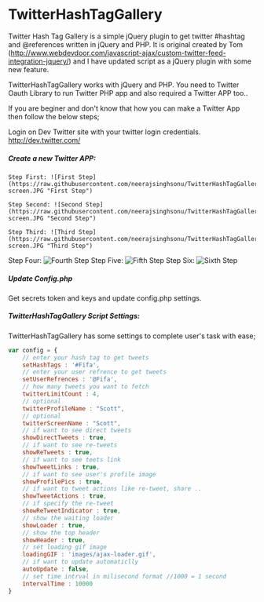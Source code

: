 TwitterHashTagGallery
=====================

Twitter Hash Tag Gallery is a simple jQuery plugin to get twitter #hashtag and @references written in jQuery and PHP. It is original created by Tom (http://www.webdevdoor.com/javascript-ajax/custom-twitter-feed-integration-jquery/) and I have updated script as a jQuery plugin with some new feature.

TwitterHashTagGallery works with jQuery and PHP. You need to Twitter Oauth Library to run Twitter PHP app and also required a Twitter APP too..

If you are beginer and don't know that how you can make a Twitter App then follow the below steps;

Login on Dev Twitter site with your twitter login credentials. http://dev.twitter.com/

<h5>Create a new Twitter APP:</h5>

```
Step First: ![First Step](https://raw.githubusercontent.com/neerajsinghsonu/TwitterHashTagGallery/master/doc/first-screen.JPG "First Step")
```

```
Step Second: ![Second Step](https://raw.githubusercontent.com/neerajsinghsonu/TwitterHashTagGallery/master/doc/second-screen.JPG "Second Step")
```

```
Step Third: ![Third Step](https://raw.githubusercontent.com/neerajsinghsonu/TwitterHashTagGallery/master/doc/third-screen.JPG "Third Step")
```

Step Four: ![Fourth Step](https://raw.githubusercontent.com/neerajsinghsonu/TwitterHashTagGallery/master/doc/fourth-screen.JPG "Fourth Step")
Step Five: ![Fifth Step](https://raw.githubusercontent.com/neerajsinghsonu/TwitterHashTagGallery/master/doc/fifth-screen.JPG "Fifth Step")
Step Six: ![Sixth Step](https://raw.githubusercontent.com/neerajsinghsonu/TwitterHashTagGallery/master/doc/six-screen.JPG "Sixth Step")



<h5>Update Config.php</h5>

Get secrets token and keys and update config.php settings.


<h5>TwitterHashTagGallery Script Settings:</h5>
TwitterHashTagGallery has some settings to complete user's task with ease;

```javascript
var config = {
	// enter your hash tag to get tweets
	setHashTags : '#Fifa',
	// enter your user refrence to get tweets
	setUserRefrences : '@Fifa',
	// how many tweets you want to fetch
	twitterLimitCount : 4,
	// optional
	twitterProfileName : "Scott",
	// optional
	twitterScreenName : "Scott",
	// if want to see direct tweets
	showDirectTweets : true,
	// if want to see re-tweets
	showReTweets : true,
	// if want to see teets link
	showTweetLinks : true,
	// if want to see user's profile image
	showProfilePics : true,
	// if want to tweet actions like re-tweet, share ..
	showTweetActions : true,
	// if specify the re-tweet
	showReTweetIndicator : true,
	// show the waiting loader
	showLoader : true,
	// show the top header
	showHeader : true,
	// set loading gif image
	loadingGIF : 'images/ajax-loader.gif',
	// if want to update automaticlly
	autoUpdate : false,
	// set time intrval in milisecond format //1000 = 1 second
	intervalTime : 10000
}
```